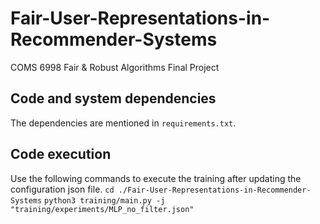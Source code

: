 # Fair-User-Representations-in-Recommender-Systems
COMS 6998 Fair &amp; Robust Algorithms Final Project

## Code and system dependencies
The dependencies are mentioned in `requirements.txt`.

## Code execution
Use the following commands to execute the training after updating the configuration json file.
`cd ./Fair-User-Representations-in-Recommender-Systems`
`python3 training/main.py -j "training/experiments/MLP_no_filter.json"`